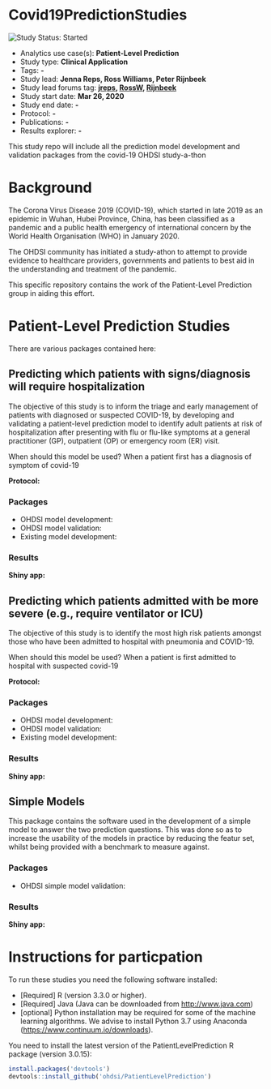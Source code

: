 Covid19PredictionStudies
=============

<img src="https://img.shields.io/badge/Study%20Status-Started-blue.svg" alt="Study Status: Started">

- Analytics use case(s): **Patient-Level Prediction**
- Study type: **Clinical Application**
- Tags: **-**
- Study lead: **Jenna Reps, Ross Williams, Peter Rijnbeek**
- Study lead forums tag: **[jreps](https://forums.ohdsi.org/u/jreps), [RossW](https://forums.ohdsi.org/u/RossW), [Rijnbeek](https://forums.ohdsi.org/u/Rijnbeek)**
- Study start date: **Mar 26, 2020**
- Study end date: **-**
- Protocol: **-**
- Publications: **-**
- Results explorer: **-**

This study repo will include all the prediction model development and validation packages from the covid-19 OHDSI study-a-thon

Background
=============
The Corona Virus Disease 2019 (COVID-19), which started in late 2019 as an epidemic in Wuhan, Hubei Province, China, has been classified as a pandemic and a public health emergency of international concern by the World Health Organisation (WHO) in January 2020.

The OHDSI community has initiated a study-athon to attempt to provide evidence to healthcare providers, governments and patients to best aid in the understanding and treatment of the pandemic. 


This specific repository contains the work of the Patient-Level Prediction group in aiding this effort.


Patient-Level Prediction Studies
=============

There are various packages contained here:

## Predicting which patients with signs/diagnosis will require hospitalization ##

The objective of this study is to inform the triage and early management of patients with diagnosed or suspected COVID-19, by developing and validating a patient-level prediction model to identify adult patients at risk of hospitalization after presenting with flu or flu-like symptoms at a general practitioner (GP), outpatient (OP) or emergency room (ER) visit.  

When should this model be used? When a patient first has a diagnosis of symptom of covid-19

**Protocol:** <todo link>

### Packages ###

- OHDSI model development: <todo link> 
- OHDSI model validation: <todo link> 
- Existing model development: <todo link> 

### Results ###

**Shiny app:** <todo link> 
  
## Predicting which patients admitted with be more severe (e.g., require ventilator or ICU) ##

The objective of this study is to identify the most high risk patients amongst those who have been admitted to hospital with pneumonia and COVID-19.  

When should this model be used? When a patient is first admitted to hospital with suspected covid-19

**Protocol:** <todo link>

### Packages ###

- OHDSI model development: <todo link> 
- OHDSI model validation: <todo link> 
- Existing model development: <todo link> 

### Results ###

**Shiny app:** <todo link> 
  
## Simple Models ##
 
This package contains the software used in the development of a simple model to answer the two prediction questions. This was done so as to increase the usability of the models in practice by reducing the featur set, whilst being provided with a benchmark to measure against.

### Packages ###

- OHDSI simple model validation: <todo link> 

### Results ###

**Shiny app:** <todo link> 




Instructions for particpation
============
To run these studies you need the following software installed:

- [Required] R (version 3.3.0 or higher). 
- [Required] Java (Java can be downloaded from http://www.java.com)
- [optional] Python installation may be required for some of the machine learning algorithms. We advise to
install Python 3.7 using Anaconda (https://www.continuum.io/downloads).

You need to install the latest version of the PatientLevelPrediction R package (version 3.0.15):

```r
install.packages('devtools')
devtools::install_github('ohdsi/PatientLevelPrediction')
```


